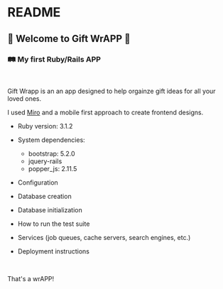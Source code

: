 # README

<h2>🎁 Welcome to Gift WrAPP 🎁</h2>
<h3>🛤 My first Ruby/Rails APP</h3>

<br>

Gift Wrapp is an an app designed to help orgainze gift ideas for all your loved ones. 

I used [Miro](https://miro.com/app/board/uXjVOimIejU=/?share_link_id=659258480957) and a mobile first approach to create frontend designs.

* Ruby version: 3.1.2

* System dependencies:
  * bootstrap: 5.2.0
  * jquery-rails
  * popper_js: 2.11.5

* Configuration

* Database creation

* Database initialization

* How to run the test suite

* Services (job queues, cache servers, search engines, etc.)

* Deployment instructions

<br>

That's a wrAPP!